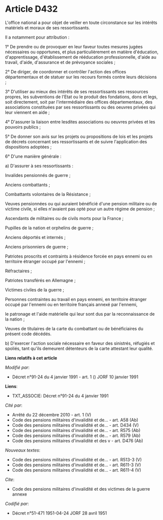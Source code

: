 # Article D432

L'office national a pour objet de veiller en toute circonstance sur les intérêts matériels et moraux de ses ressortissants.

Il a notamment pour attribution :

1° De prendre ou de provoquer en leur faveur toutes mesures jugées nécessaires ou opportunes, et plus particulièrement en
matière d'éducation, d'apprentissage, d'établissement de rééducation professionnelle, d'aide au travail, d'aide, d'assurance
et de prévoyance sociales ;

2° De diriger, de coordonner et contrôler l'action des offices départementaux et de statuer sur les recours formés contre
leurs décisions ;

3° D'utiliser au mieux des intérêts de ses ressortissants ses ressources propres, les subventions de l'Etat ou le produit des
fondations, dons et legs, soit directement, soit par l'intermédiaire des offices départementaux, des associations constituées
par ses ressortissants ou des oeuvres privées qui leur viennent en aide ;

4° D'assurer la liaison entre lesdites associations ou oeuvres privées et les pouvoirs publics ;

5° De donner son avis sur les projets ou propositions de lois et les projets de décrets concernant ses ressortissants et de
suivre l'application des dispositions adoptées ;

6° D'une manière générale :

a) D'assurer à ses ressortissants :

Invalides pensionnés de guerre ;

Anciens combattants ;

Combattants volontaires de la Résistance ;

Veuves pensionnées ou qui auraient bénéficié d'une pension militaire ou de victime civile, si elles n'avaient pas opté pour
un autre régime de pension ;

Ascendants de militaires ou de civils morts pour la France ;

Pupilles de la nation et orphelins de guerre ;

Anciens déportés et internés ;

Anciens prisonniers de guerre ;

Patriotes proscrits et contraints à résidence forcée en pays ennemi ou en territoire étranger occupé par l'ennemi ;

Réfractaires ;

Patriotes transférés en Allemagne ;

Victimes civiles de la guerre ;

Personnes contraintes au travail en pays ennemi, en territoire étranger occupé par l'ennemi ou en territoire français annexé
par l'ennemi,

le patronage et l'aide matérielle qui leur sont dus par la reconnaissance de la nation ;

Veuves de titulaires de la carte du combattant ou de bénéficiaires du présent code décédés.

b) D'exercer l'action sociale nécessaire en faveur des sinistrés, réfugiés et spoliés, tant qu'ils demeurent détenteurs de la
carte attestant leur qualité.

**Liens relatifs à cet article**

_Modifié par_:

  - Décret n°91-24 du 4 janvier 1991 - art. 1 () JORF 10 janvier 1991

**Liens**:

  - TXT_ASSOCIE: Décret n°91-24 du 4 janvier 1991

_Cité par_:

  - Arrêté du 22 décembre 2010 - art. 1 (V)
  - Code des pensions militaires d'invalidité et de... - art. A58 (Ab)
  - Code des pensions militaires d'invalidité et de... - art. D434 (V)
  - Code des pensions militaires d'invalidité et de... - art. R575 (Ab)
  - Code des pensions militaires d'invalidité et de... - art. R579 (Ab)
  - Code des pensions militaires d'invalidité et des v - art. D476 (Ab)

_Nouveaux textes_:

  - Code des pensions militaires d'invalidité et de... - art. R513-3 (V)
  - Code des pensions militaires d'invalidité et de... - art. R611-3 (V)
  - Code des pensions militaires d'invalidité et de... - art. R611-4 (V)

_Cite_:

  - Code des pensions militaires d'invalidité et des victimes de la guerre annexe

_Codifié par_:

  - Décret n°51-471 1951-04-24 JORF 28 avril 1951
